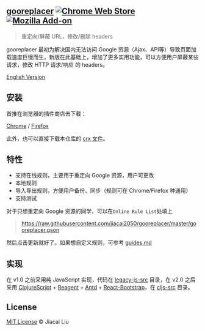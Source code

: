 
## [gooreplacer](http://liujiacai.net/gooreplacer)  [![Chrome Web Store](https://img.shields.io/chrome-web-store/v/jnlkjeecojckkigmchmfoigphmgkgbip.svg?style=plastic)](https://chrome.google.com/webstore/detail/gooreplacer/jnlkjeecojckkigmchmfoigphmgkgbip) [![Mozilla Add-on](https://img.shields.io/amo/v/gooreplacer.svg?style=plastic)](https://addons.mozilla.org/firefox/addon/gooreplacer/)

> 重定向/屏蔽 URL，修改/删除 headers

gooreplacer 最初为解决国内无法访问 Google 资源（Ajax、API等）导致页面加载速度巨慢而生，新版在此基础上，增加了更多实用功能，可以方便用户屏蔽某些请求，修改 HTTP 请求/响应 的 headers。

[English Version](README-en.md)

## 安装

首推在浏览器的插件商店去下载：

[Chrome](https://chrome.google.com/webstore/detail/gooreplacer/jnlkjeecojckkigmchmfoigphmgkgbip) / [Firefox](https://addons.mozilla.org/zh-CN/firefox/addon/gooreplacer/)

此外，也可以直接下载本仓库的 [crx 文件](gooreplacer.crx)。

## 特性

- 支持在线规则，主要用于重定向 Google 资源，用户可更改
- 本地规则
- 导入导出规则，方便用户备份、同步（规则可在 Chrome/Firefox 种通用）
- 支持测试

对于只想重定向 Google 资源的同学，可以在`Online Rule List`处填上

> https://raw.githubusercontent.com/jiacai2050/gooreplacer/master/gooreplacer.gson

然后点击更新就好了。如果想自定义规则，可参考 [guides.md](doc/guides.md)

## 实现

在 v1.0 之前采用纯 JavaScript 实现，代码在 [legacy-js-src](legacy-js-src) 目录，在 v2.0 之后采用 [ClojureScript](https://github.com/clojure/clojurescript) + [Reagent](https://github.com/reagent-project/reagent) + [Antd](https://ant.design/) + [React-Bootstrap](https://react-bootstrap.github.io/)，在 [cljs-src](cljs-src) 目录。


## License

[MIT License](http://liujiacai.net/license/MIT.html?year=2015) © Jiacai Liu
